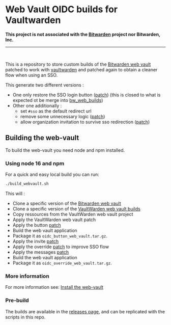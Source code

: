 # Web Vault OIDC builds for Vaultwarden

**This project is not associated with the [Bitwarden](https://bitwarden.com/) project nor Bitwarden, Inc.**

---

<br>

This is a repository to store custom builds of the [Bitwarden web vault](https://github.com/bitwarden/clients/tree/master/apps/web) patched to work with [vaultwarden](https://github.com/dani-garcia/vaultwarden) and patched again to obtain a cleaner flow when using an SSO.

This generate two different versions :

- One only restore the SSO login button ([patch](oidc_button.patch)) (this is closed to what is expected ot be merge into [bw_web_builds](https://github.com/dani-garcia/bw_web_builds))
- Other one additionally :
	- set `#sso` as the default redirect url
	- remove some unnecessary logic ([patch](oidc_override.patch))
	- allow organization invitation to survive sso redirection ([patch](oidc_invite.patch))

## Building the web-vault
To build the web-vault you need node and npm installed.

### Using node 16 and npm
For a quick and easy local build you can run:
```bash
./build_webvault.sh
```

This will :
	
- Clone a specific version of the [Bitwarden web vault](https://github.com/bitwarden/clients/tree/master/apps/web)
- Clone a specific version of the [VaultWarden web vault builds](https://github.com/dani-garcia/bw_web_builds)
- Copy ressources from the VaultWarden web vault project
- Apply the VaultWarden web vault patch
- Apply the button [patch](oidc_button.patch)
- Build the web vault application
- Package it as `oidc_button_web_vault.tar.gz`.
- Apply the invite [patch](oidc_invite.patch)
- Apply the override [patch](oidc_override.patch) to improve SSO flow
- Apply the messages [patch](oidc_messages.patch)
- Build the web vault application
- Package it as `oidc_override_web_vault.tar.gz`.

### More information
For more information see: [Install the web-vault](https://github.com/dani-garcia/vaultwarden/wiki/Building-binary#install-the-web-vault)

### Pre-build
The builds are available in the [releases page](https://github.com/Timshel/oidc_web_builds/releases), and can be replicated with the scripts in this repo.
